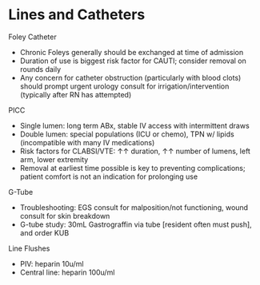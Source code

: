 # Lines and Catheters
 
Foley Catheter

-   Chronic Foleys generally should be exchanged at time of admission
-   Duration of use is biggest risk factor for CAUTI; consider removal
    on rounds daily
-   Any concern for catheter obstruction (particularly with blood clots)
    should prompt urgent urology consult for irrigation/intervention
    (typically after RN has attempted)

PICC

-   Single lumen: long term ABx, stable IV access with intermittent
    draws
-   Double lumen: special populations (ICU or chemo), TPN w/ lipids
    (incompatible with many IV medications)
-   Risk factors for CLABSI/VTE:
    ↑↑
    duration,
    ↑↑
    number of lumens, left arm, lower extremity
-   Removal at earliest time possible is key to preventing
    complications; patient comfort is not an indication for prolonging
    use

G-Tube

-   Troubleshooting: EGS consult for malposition/not functioning, wound
    consult for skin breakdown
-   G-tube study: 30mL Gastrograffin via tube \[resident often must
    push\], and order KUB

Line Flushes

-   PIV: heparin 10u/ml
-   Central line: heparin 100u/ml
